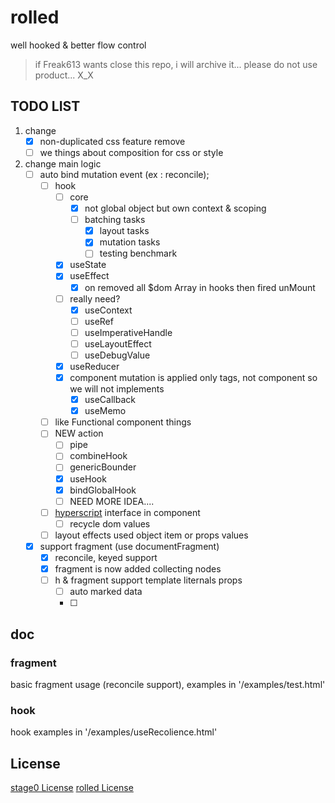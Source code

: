 
# rolled
well hooked & better flow control
> if Freak613 wants close this repo, i will archive it...
> please do not use product... X_X

## TODO LIST

1. change
    - [x] non-duplicated css feature remove
    - [ ] we things about composition for css or style
2. change main logic
    - [ ] auto bind mutation event (ex : reconcile);
      - [ ] hook
        - [ ] core 
          - [x] not global object but own context & scoping
          - [ ] batching tasks
            - [x] layout tasks
            - [x] mutation tasks
            - [ ] testing benchmark
        - [x] useState
        - [x] useEffect
          - [x] on removed all $dom Array in hooks then fired unMount
        - [ ] really need?
          - [x] useContext
          - [ ] useRef
          - [ ] useImperativeHandle
          - [ ] useLayoutEffect
          - [ ] useDebugValue
        - [x] useReducer
        - [x] component mutation is applied only tags, not component so we will not implements
          - [x] useCallback
          - [x] useMemo
      - [ ] like Functional component things
      - [ ] NEW action
        - [ ] pipe
        - [ ] combineHook
        - [ ] genericBounder
        - [x] useHook
        - [x] bindGlobalHook
        - [ ] NEED MORE IDEA....
      - [ ] [hyperscript](https://github.com/hyperhype/hyperscript) interface in component
        - [ ] recycle dom values
      - [ ] layout effects used object item or props values
    - [x] support fragment (use documentFragment)
      - [x] reconcile, keyed support
      - [x] fragment is now added collecting nodes
      - [ ] h & fragment support template liternals props
        - [ ] auto marked data
        - [ ] 
## doc

### fragment
basic fragment usage (reconcile support),
examples in '/examples/test.html'

### hook
hook examples in '/examples/useRecolience.html'

## License
[stage0 License](https://github.com/Freak613/stage0/blob/master/LICENSE)
[rolled License](https://github.com/CreeJee/rolled/blob/master/LICENSE)
